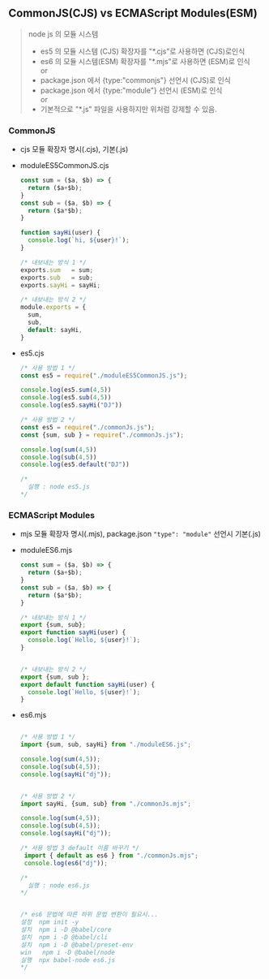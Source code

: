 ## CommonJS(CJS) vs ECMAScript Modules(ESM)

> node js 의 모듈 시스템  
> - es5 의 모듈 시스템 (CJS) 확장자를 "\*.cjs"로 사용하면 (CJS)로인식  
> - es6 의 모듈 시스템(ESM) 확장자를 "\*.mjs"로 사용하면 (ESM)로 인식  
> or  
> - package.json 에서 {type:"commonjs"} 선언시 (CJS)로 인식  
> - package.json 에서 {type:"module"} 선언시 (ESM)로 인식  
> or  
> - 기본적으로 "*.js" 파일을 사용하지만 위처럼 강제할 수 있음. 

### CommonJS 

- cjs 모듈 확장자 명시(.cjs), 기본(.js)
- moduleES5CommonJS.cjs
  ``` js
  const sum = ($a, $b) => {
    return ($a+$b);
  }
  const sub = ($a, $b) => {
    return ($a*$b);
  }

  function sayHi(user) {
    console.log(`hi, ${user}!`);
  }

  /* 내보내는 방식 1 */
  exports.sum   = sum; 
  exports.sub   = sub; 
  exports.sayHi = sayHi;

  /* 내보내는 방식 2 */
  module.exports = {
    sum,
    sub,
    default: sayHi,
  }

  ```

- es5.cjs
  ``` js
  /* 사용 방법 1 */
  const es5 = require("./moduleES5CommonJS.js");

  console.log(es5.sum(4,5))
  console.log(es5.sub(4,5))
  console.log(es5.sayHi("DJ"))

  /* 사용 방법 2 */
  const es5 = require("./commonJs.js");
  const {sum, sub } = require("./commonJs.js");

  console.log(sum(4,5))
  console.log(sub(4,5))
  console.log(es5.default("DJ"))

  /* 
    실행 : node es5.js
  */
  ```

### ECMAScript Modules
- mjs 모듈 확장자 명시(.mjs), package.json `"type": "module"` 선언시 기본(.js)

- moduleES6.mjs
  ``` js
  const sum = ($a, $b) => {
    return ($a+$b);
  }
  const sub = ($a, $b) => {
    return ($a*$b);
  }

  /* 내보내는 방식 1 */
  export {sum, sub};
  export function sayHi(user) {
    console.log(`Hello, ${user}!`);
  }


  /* 내보내는 방식 2 */
  export {sum, sub };
  export default function sayHi(user) {
    console.log(`Hello, ${user}!`);
  }
  ```

- es6.mjs
  ``` js

  /* 사용 방법 1 */
  import {sum, sub, sayHi} from "./moduleES6.js";

  console.log(sum(4,5));
  console.log(sub(4,5));
  console.log(sayHi("dj"));


  /* 사용 방법 2 */
  import sayHi, {sum, sub} from "./commonJs.mjs";

  console.log(sum(4,5));
  console.log(sub(4,5));
  console.log(sayHi("dj"));

  /* 사용 방법 3 default 이름 바꾸기 */
   import { default as es6 } from "./commonJs.mjs";
   console.log(es6("dj"));

  /* 
    실행 : node es6.js
  */


  /* es6 문법에 따른 하위 문법 변환이 필요시...
  설정  npm init -y
  설치  npm i -D @babel/core
  설치  npm i -D @babel/cli 
  설치  npm i -D @babel/preset-env 
  win   npm i -D @babel/node
  실행  npx babel-node es6.js  
  */
  ```





